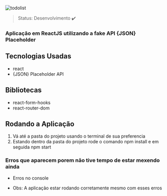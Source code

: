 ![todolist](https://user-images.githubusercontent.com/59969422/123716712-aa892f80-d851-11eb-8350-f3a2175791cd.PNG)

> Status: Desenvolvimento ✔️

### Aplicação em ReactJS utilizando a fake API {JSON} Placeholder

## Tecnologias Usadas

+ react
+ {JSON} Placeholder API

## Bibliotecas

+ react-form-hooks
+ react-router-dom


## Rodando a Aplicação

1) Vá até a pasta do projeto usando o terminal de sua preferencia
2) Estando dentro da pasta do projeto rode o comando npm install e em seguida npm start

### Erros que aparecem porem não tive tempo de estar mexendo ainda 

* Erros no console

* Obs: A aplicação estar rodando corretamente mesmo com esses erros
